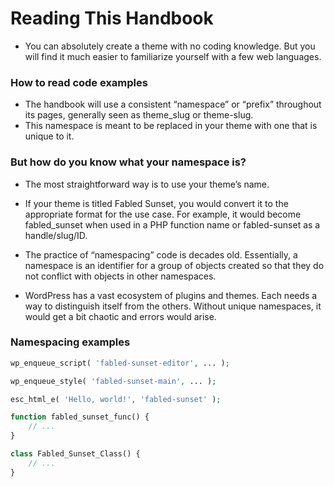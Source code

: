 # Reading This Handbook

- You can absolutely create a theme with no coding knowledge. But you will find it much easier to familiarize yourself with a few web languages. 

### How to read code examples

- The handbook will use a consistent “namespace” or “prefix” throughout its pages, generally seen as theme_slug or theme-slug.  
- This namespace is meant to be replaced in your theme with one that is unique to it. 

### But how do you know what your namespace is? 
- The most straightforward way is to use your theme’s name. 
- If your theme is titled Fabled Sunset, you would convert it to the appropriate format for the use case. For example, it would become fabled_sunset when used in a PHP function name or fabled-sunset as a handle/slug/ID.
- The practice of “namespacing” code is decades old. Essentially, a namespace is an identifier for a group of objects created so that they do not conflict with objects in other namespaces.

- WordPress has a vast ecosystem of plugins and themes. Each needs a way to distinguish itself from the others. Without unique namespaces, it would get a bit chaotic and errors would arise. 

### Namespacing examples
```php
wp_enqueue_script( 'fabled-sunset-editor', ... );

wp_enqueue_style( 'fabled-sunset-main', ... );

esc_html_e( 'Hello, world!', 'fabled-sunset' );

function fabled_sunset_func() {
	// ...
}

class Fabled_Sunset_Class() {
	// ...
}

```